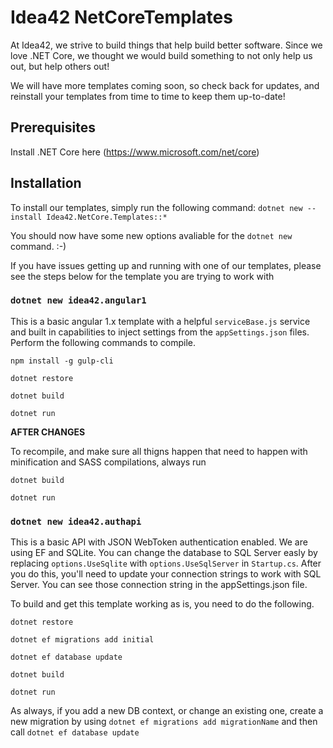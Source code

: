 # Idea42 NetCoreTemplates
At Idea42, we strive to build things that help build better software. Since we love .NET Core, we thought we would build something to not only help us out, but help others out!

We will have more templates coming soon, so check back for updates, and reinstall your templates from time to time to keep them up-to-date!

## Prerequisites
Install .NET Core here (https://www.microsoft.com/net/core)

## Installation
To install our templates, simply run the following command:
`dotnet new --install Idea42.NetCore.Templates::*`

You should now have some new options avaliable for the `dotnet new` command. :-)

If you have issues getting up and running with one of our templates, please see the steps below for the template you are trying to work with

### `dotnet new idea42.angular1`
This is a basic angular 1.x template with a helpful `serviceBase.js` service and built in capabilities to inject settings from the `appSettings.json` files. Perform the following commands to compile. 

`npm install -g gulp-cli`

`dotnet restore`

`dotnet build`

`dotnet run`

**AFTER CHANGES**

To recompile, and make sure all thigns happen that need to happen with minification and SASS compilations, always run

`dotnet build`

`dotnet run`

### `dotnet new idea42.authapi`
This is a basic API with JSON WebToken authentication enabled. We are using EF and SQLite. You can change the database to SQL Server easly by replacing `options.UseSqlite` with `options.UseSqlServer` in `Startup.cs`. After you do this, you'll need to update your connection strings to work with SQL Server. You can see those connection string in the appSettings.json file. 

To build and get this template working as is, you need to do the following. 

`dotnet restore`

`dotnet ef migrations add initial`

`dotnet ef database update`

`dotnet build`

`dotnet run`

As always, if you add a new DB context, or change an existing one, create a new migration by using `dotnet ef migrations add migrationName` and then call `dotnet ef database update`
